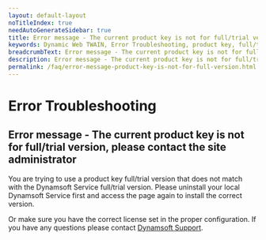 ```yaml
---
layout: default-layout
noTitleIndex: true
needAutoGenerateSidebar: true
title: Error message - The current product key is not for full/trial version, please contact the site administrator
keywords: Dynamic Web TWAIN, Error Troubleshooting, product key, full/trial
breadcrumbText: Error message - The current product key is not for full/trial version, please contact the site administrator
description: Error message - The current product key is not for full/trial version, please contact the site administrator
permalink: /faq/error-message-product-key-is-not-for-full-version.html
---
```


# Error Troubleshooting

## Error message - The current product key is not for full/trial version, please contact the site administrator

You are trying to use a product key full/trial version that does not match with the Dynamsoft Service full/trial version. Please uninstall your local Dynamsoft Service first and access the page again to install the correct version.

Or make sure you have the correct license set in the proper configuration. If you have any questions please contact <a href="mailto:support@dynamsoft.com" target="_blank">Dynamsoft Support</a>.
